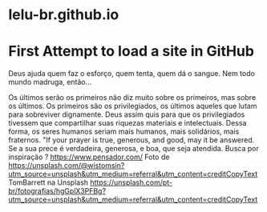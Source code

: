 # lelu-br.github.io
# First Attempt to load a site in GitHub
Deus ajuda quem faz o esforço, quem tenta, quem dá o sangue. Nem todo mundo madruga, então...
       
Os últimos serão os primeiros não diz muito sobre os primeiros, mas sobre os últimos.
Os primeiros são os privilegiados, os últimos aqueles que lutam para sobreviver dignamente.
Deus assim quis para que os privilegiados tivessem que compartilhar suas riquezas materiais e
intelectuais.
Dessa forma, os seres humanos seriam mais humanos, mais solidários, mais fraternos.
"If your prayer is true, generous, and good, may it be answered.
Se a sua prece é verdadeira, generosa, e boa, que seja atendida.
Busca por inspiração ? https://www.pensador.com/
Foto de https://unsplash.com/@wistomsin?utm_source=unsplash&utm_medium=referral&utm_content=creditCopyText
TomBarrett na Unsplash https://unsplash.com/pt-br/fotografias/hgGplX3PFBg?utm_source=unsplash&utm_medium=referral&utm_content=creditCopyText
       
